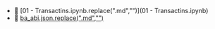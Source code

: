 * 📄 [01 - Transactins.ipynb.replace(".md","")](01 - Transactins.ipynb)
* 📄 [ba_abi.json.replace(".md","")](ba_abi.json)
